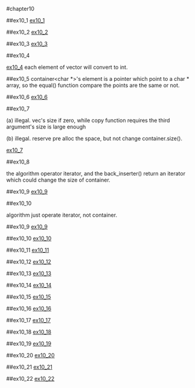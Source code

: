 #chapter10

##ex10_1
[ex10_1](https://github.com/suisuihan/cpp-primer/blob/master/chapter10/ex10_1.cpp)

##ex10_2
[ex10_2](https://github.com/suisuihan/cpp-primer/blob/master/chapter10/ex10_2.cpp)

##ex10_3
[ex10_3](https://github.com/suisuihan/cpp-primer/blob/master/chapter10/ex10_3.cpp)


##ex10_4

[ex10_4](https://github.com/suisuihan/cpp-primer/blob/master/chapter10/ex10_4.cpp)
each element of vector<double> will convert to int.


##ex10_5
container<char *>'s element is a pointer which point to a char * array, so the equal() function compare the points are the same or not.

##ex10_6
[ex10_6](https://github.com/suisuihan/cpp-primer/blob/master/chapter10/ex10_6.cpp)

##ex10_7

(a) illegal. vec's size if zero, while copy function requires the third argument's size is large enough

(b) illegal. reserve pre alloc the space, but not change container.size().

[ex10_7](https://github.com/suisuihan/cpp-primer/blob/master/chapter10/ex10_7.cpp)

##ex10_8

the algorithm operator iterator, and the back_inserter() return an iterator which could change the size of container.


##ex10_9
[ex10_9](https://github.com/suisuihan/cpp-primer/blob/master/chapter10/ex10_9.cpp)

##ex10_10

algorithm just operate iterator, not container.



##ex10_9
[ex10_9](https://github.com/suisuihan/cpp-primer/blob/master/chapter10/ex10_9.cpp)


##ex10_10
[ex10_10](https://github.com/suisuihan/cpp-primer/blob/master/chapter10/ex10_10.cpp)

##ex10_11
[ex10_11](https://github.com/suisuihan/cpp-primer/blob/master/chapter10/ex10_11.cpp)

##ex10_12
[ex10_12](https://github.com/suisuihan/cpp-primer/blob/master/chapter10/ex10_12.cpp)

##ex10_13
[ex10_13](https://github.com/suisuihan/cpp-primer/blob/master/chapter10/ex10_13.cpp)

##ex10_14
[ex10_14](https://github.com/suisuihan/cpp-primer/blob/master/chapter10/ex10_14.cpp)

##ex10_15
[ex10_15](https://github.com/suisuihan/cpp-primer/blob/master/chapter10/ex10_15.cpp)

##ex10_16
[ex10_16](https://github.com/suisuihan/cpp-primer/blob/master/chapter10/ex10_16.cpp)

##ex10_17
[ex10_17](https://github.com/suisuihan/cpp-primer/blob/master/chapter10/ex10_17.cpp)

##ex10_18
[ex10_18](https://github.com/suisuihan/cpp-primer/blob/master/chapter10/ex10_18.cpp)

##ex10_19
[ex10_19](https://github.com/suisuihan/cpp-primer/blob/master/chapter10/ex10_19.cpp)

##ex10_20
[ex10_20](https://github.com/suisuihan/cpp-primer/blob/master/chapter10/ex10_20.cpp)

##ex10_21
[ex10_21](https://github.com/suisuihan/cpp-primer/blob/master/chapter10/ex10_21.cpp)

##ex10_22
[ex10_22](https://github.com/suisuihan/cpp-primer/blob/master/chapter10/ex10_22.cpp)